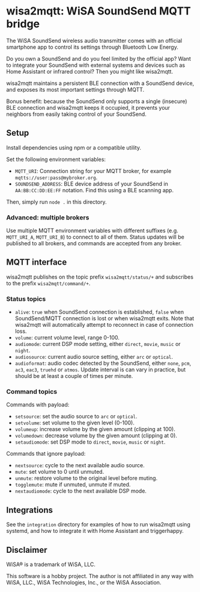 # wisa2mqtt: WiSA SoundSend MQTT bridge

The WiSA SoundSend wireless audio transmitter comes with an official smartphone
app to control its settings through Bluetooth Low Energy.

Do you own a SoundSend and do you feel limited by the official app?
Want to integrate your SoundSend with external systems and devices such as
Home Assistant or infrared control? Then you might like wisa2mqtt.

wisa2mqtt maintains a persistent BLE connection with a SoundSend device, and
exposes its most important settings through MQTT.

Bonus benefit: because the SoundSend only supports a single (insecure) BLE
connection and wisa2mqtt keeps it occupied, it prevents your neighbors from
easily taking control of your SoundSend.

## Setup

Install dependencies using npm or a compatible utility.

Set the following environment variables:

* `MQTT_URI`: Connection string for your MQTT broker, for example
  `mqtts://user:pass@mybroker.org`.
* `SOUNDSEND_ADDRESS`: BLE device address of your SoundSend in
  `AA:BB:CC:DD:EE:FF` notation. Find this using a BLE scanning app.

Then, simply run `node .` in this directory.

### Advanced: multiple brokers

Use multiple MQTT environment variables with different suffixes
(e.g. `MQTT_URI_A`, `MQTT_URI_B`) to connect to all of them. Status updates
will be published to all brokers, and commands are accepted from any broker.

## MQTT interface

wisa2mqtt publishes on the topic prefix `wisa2mqtt/status/+` and subscribes
to the prefix `wisa2mqtt/command/+`.

### Status topics

* `alive`: `true` when SoundSend connection is established, `false`
  when SoundSend/MQTT connection is lost or when wisa2mqtt exits. Note that
  wisa2mqtt will automatically attempt to reconnect in case of connection loss.
* `volume`: current volume level, range 0-100.
* `audiomode`: current DSP mode setting, either
  `direct`, `movie`, `music` or `night`.
* `audiosource`: current audio source setting, either `arc` or `optical`.
* `audioformat`: audio codec detected by the SoundSend, either `none`, `pcm`,
  `ac3`, `eac3`, `truehd` or `atmos`. Update interval is can vary in practice,
  but should be at least a couple of times per minute.

### Command topics

Commands with payload:

* `setsource`: set the audio source to `arc` or `optical`.
* `setvolume`: set volume to the given level (0-100).
* `volumeup`: increase volume by the given amount (clipping at 100).
* `volumedown`: decrease volume by the given amount (clipping at 0).
* `setaudiomode`: set DSP mode to `direct`, `movie`, `music` or `night`.

Commands that ignore payload:

* `nextsource`: cycle to the next available audio source.
* `mute`: set volume to 0 until unmuted.
* `unmute`: restore volume to the original level before muting.
* `togglemute`: mute if unmuted, unmute if muted.
* `nextaudiomode`: cycle to the next available DSP mode.

## Integrations

See the `integration` directory for examples of how to run wisa2mqtt using
systemd, and how to integrate it with Home Assistant and triggerhappy.

## Disclaimer

WiSA® is a trademark of WiSA, LLC.

This software is a hobby project. The author is not affiliated in any way with
WiSA, LLC., WiSA Technologies, Inc., or the WiSA Association.
